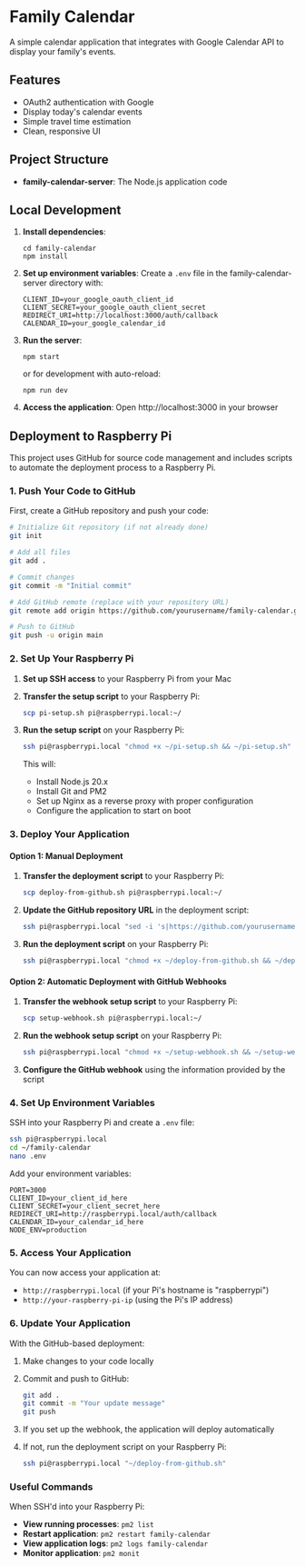 # Family Calendar

A simple calendar application that integrates with Google Calendar API to display your family's events.

## Features

- OAuth2 authentication with Google
- Display today's calendar events
- Simple travel time estimation
- Clean, responsive UI

## Project Structure

- **family-calendar-server**: The Node.js application code

## Local Development

1. **Install dependencies**:
   ```
   cd family-calendar
   npm install
   ```

2. **Set up environment variables**:
   Create a `.env` file in the family-calendar-server directory with:
   ```
   CLIENT_ID=your_google_oauth_client_id
   CLIENT_SECRET=your_google_oauth_client_secret
   REDIRECT_URI=http://localhost:3000/auth/callback
   CALENDAR_ID=your_google_calendar_id
   ```

3. **Run the server**:
   ```
   npm start
   ```
   or for development with auto-reload:
   ```
   npm run dev
   ```

4. **Access the application**:
   Open http://localhost:3000 in your browser

## Deployment to Raspberry Pi

This project uses GitHub for source code management and includes scripts to automate the deployment process to a Raspberry Pi.

### 1. Push Your Code to GitHub

First, create a GitHub repository and push your code:

```bash
# Initialize Git repository (if not already done)
git init

# Add all files
git add .

# Commit changes
git commit -m "Initial commit"

# Add GitHub remote (replace with your repository URL)
git remote add origin https://github.com/yourusername/family-calendar.git

# Push to GitHub
git push -u origin main
```

### 2. Set Up Your Raspberry Pi

1. **Set up SSH access** to your Raspberry Pi from your Mac
2. **Transfer the setup script** to your Raspberry Pi:
   ```bash
   scp pi-setup.sh pi@raspberrypi.local:~/
   ```

3. **Run the setup script** on your Raspberry Pi:
   ```bash
   ssh pi@raspberrypi.local "chmod +x ~/pi-setup.sh && ~/pi-setup.sh"
   ```

   This will:
   - Install Node.js 20.x
   - Install Git and PM2
   - Set up Nginx as a reverse proxy with proper configuration
   - Configure the application to start on boot

### 3. Deploy Your Application

#### Option 1: Manual Deployment

1. **Transfer the deployment script** to your Raspberry Pi:
   ```bash
   scp deploy-from-github.sh pi@raspberrypi.local:~/
   ```

2. **Update the GitHub repository URL** in the deployment script:
   ```bash
   ssh pi@raspberrypi.local "sed -i 's|https://github.com/yourusername/family-calendar.git|https://github.com/YOUR_ACTUAL_USERNAME/family-calendar.git|g' ~/deploy-from-github.sh"
   ```

3. **Run the deployment script** on your Raspberry Pi:
   ```bash
   ssh pi@raspberrypi.local "chmod +x ~/deploy-from-github.sh && ~/deploy-from-github.sh"
   ```

#### Option 2: Automatic Deployment with GitHub Webhooks

1. **Transfer the webhook setup script** to your Raspberry Pi:
   ```bash
   scp setup-webhook.sh pi@raspberrypi.local:~/
   ```

2. **Run the webhook setup script** on your Raspberry Pi:
   ```bash
   ssh pi@raspberrypi.local "chmod +x ~/setup-webhook.sh && ~/setup-webhook.sh"
   ```

3. **Configure the GitHub webhook** using the information provided by the script

### 4. Set Up Environment Variables

SSH into your Raspberry Pi and create a `.env` file:

```bash
ssh pi@raspberrypi.local
cd ~/family-calendar
nano .env
```

Add your environment variables:

```
PORT=3000
CLIENT_ID=your_client_id_here
CLIENT_SECRET=your_client_secret_here
REDIRECT_URI=http://raspberrypi.local/auth/callback
CALENDAR_ID=your_calendar_id_here
NODE_ENV=production
```

### 5. Access Your Application

You can now access your application at:
- `http://raspberrypi.local` (if your Pi's hostname is "raspberrypi")
- `http://your-raspberry-pi-ip` (using the Pi's IP address)

### 6. Update Your Application

With the GitHub-based deployment:

1. Make changes to your code locally
2. Commit and push to GitHub:
   ```bash
   git add .
   git commit -m "Your update message"
   git push
   ```

3. If you set up the webhook, the application will deploy automatically
4. If not, run the deployment script on your Raspberry Pi:
   ```bash
   ssh pi@raspberrypi.local "~/deploy-from-github.sh"
   ```

### Useful Commands

When SSH'd into your Raspberry Pi:
- **View running processes**: `pm2 list`
- **Restart application**: `pm2 restart family-calendar`
- **View application logs**: `pm2 logs family-calendar`
- **Monitor application**: `pm2 monit` 